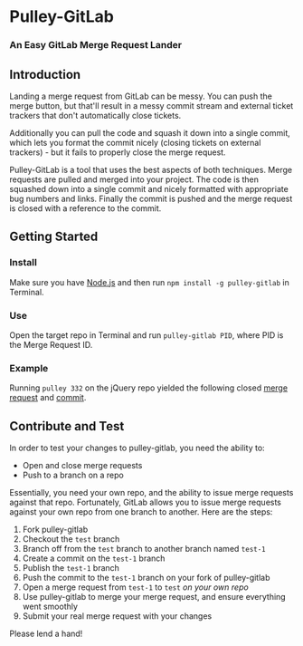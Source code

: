 # Pulley-GitLab

### An Easy GitLab Merge Request Lander


## Introduction

Landing a merge request from GitLab can be messy. You can push the merge button, but that'll result in a messy commit stream and external ticket trackers that don't automatically close tickets.

Additionally you can pull the code and squash it down into a single commit, which lets you format the commit nicely (closing tickets on external trackers) - but it fails to properly close the merge request.

Pulley-GitLab is a tool that uses the best aspects of both techniques. Merge requests are pulled and merged into your project. The code is then squashed down into a single commit and nicely formatted with appropriate bug numbers and links. Finally the commit is pushed and the merge request is closed with a reference to the commit.


## Getting Started


### Install

Make sure you have [Node.js](http://nodejs.org/#download) and then run `npm install -g pulley-gitlab` in Terminal.


### Use

Open the target repo in Terminal and run `pulley-gitlab PID`, where PID is the Merge Request ID.


### Example

Running `pulley 332` on the jQuery repo yielded the following closed [merge request](https://github.com/jquery/jquery/pull/332) and [commit](https://github.com/jquery/jquery/commit/d274b7b9f7727e8bccd6906d954e4dc790404d23).


## Contribute and Test

In order to test your changes to pulley-gitlab, you need the ability to:

- Open and close merge requests
- Push to a branch on a repo

Essentially, you need your own repo, and the ability to issue merge requests against that repo. Fortunately, GitLab allows you to issue merge requests against your own repo from one branch to another. Here are the steps:

1. Fork pulley-gitlab
2. Checkout the `test` branch
3. Branch off from the `test` branch to another branch named `test-1`
4. Create a commit on the `test-1` branch
5. Publish the `test-1` branch
6. Push the commit to the `test-1` branch on your fork of pulley-gitlab
7. Open a merge request from `test-1` to `test` *on your own repo*
8. Use pulley-gitlab to merge your merge request, and ensure everything went smoothly
9. Submit your real merge request with your changes

Please lend a hand!